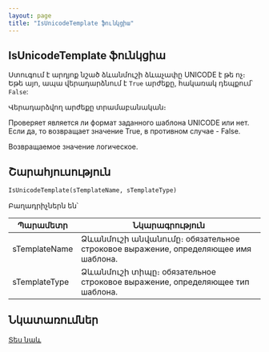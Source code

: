 ```yaml
---
layout: page
title: "IsUnicodeTemplate ֆունկցիա"
---
```

    
## IsUnicodeTemplate ֆունկցիա

Ստուգում է արդյոք նշած ձևանմուշի ձևաչափը UNICODE է թե ոչ։ Եթե այո, ապա վերադարձնում է `True` արժեքը, հակառակ դեպքում՝ `False`:

Վերադարձվող արժեքը տրամաբանական։

Проверяет является ли формат заданного шаблона UNICODE или нет. Если да, то возвращает значение True, в противном случае - False. 

Возвращаемое значение логическое.

## Շարահյուսություն

```vb
IsUnicodeTemplate(sTemplateName, sTemplateType)
```

Բաղադրիչներն են՝


| Պարամետր | Նկարագրություն |
|--|--|
| sTemplateName | Ձևանմուշի անվանումը։ обязательное строковое выражение, определяющее имя шаблона. |
| sTemplateType | Ձևանմուշի տիպը։ обязательное строковое выражение, определяющее тип шаблона. |

## Նկատառումներ


[Տես նաև](../../functions.html)

